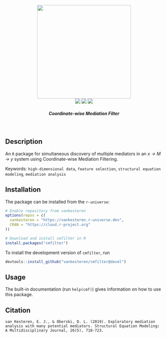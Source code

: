 <p align="center">
  <img src="cmfilter.png" width="300px"></img>
  <br/>
  <span>
    <a href="https://vankesteren.r-universe.dev"><img src="https://vankesteren.r-universe.dev/badges/cmfilter"></img></a>
    <a href="https://github.com/vankesteren/cmfilter/actions/workflows/r.yml"><img src="https://github.com/vankesteren/cmfilter/actions/workflows/r.yml/badge.svg"></img></a>
    <a href="https://ci.appveyor.com/project/vankesteren/cmfilter"><img src="https://ci.appveyor.com/api/projects/status/f0hbgmqlgkqhdstj?svg=true"></img></a>
  </span>
  <h5 align="center">Coordinate-wise Mediation Filter</h5>
</p>
<br/>

## Description
An `R` package for simultaneous discovery of multiple mediators in an _x → M → y_ system using Coordinate-wise Mediation Filtering.

Keywords: `high-dimensional data`, `feature selection`, `structural equation modeling`, `mediation analysis`

## Installation
The package can be installed from the `r-universe`:

```r
# Enable repository from vankesteren
options(repos = c(
  vankesteren = "https://vankesteren.r-universe.dev",
  CRAN = "https://cloud.r-project.org"
))

# Download and install cmfilter in R
install.packages("cmfilter")
```


To install the development version of `cmfilter`, run

```r
devtools::install_github("vankesteren/cmfilter@devel")
```

## Usage
The built-in documentation (run `help(cmf)`) gives information on how to use this package.

## Citation

```
van Kesteren, E. J., & Oberski, D. L. (2019). Exploratory mediation analysis with many potential mediators. Structural Equation Modeling: A Multidisciplinary Journal, 26(5), 710-723.
```
